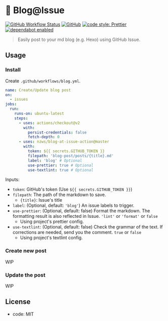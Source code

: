 # 📗 Blog@Issue

[![GitHub Workflow Status](https://img.shields.io/github/workflow/status/nzws/blog-at-issue-action/Node%20CI?style=for-the-badge)](https://github.com/nzws/blog-at-issue-action/actions)
[![GitHub](https://img.shields.io/github/license/nzws/blog-at-issue-action?style=for-the-badge)](#license)
[![code style: Prettier](https://img.shields.io/badge/code_style-prettier-ff69b4.svg?style=for-the-badge&logo=prettier)](https://prettier.io/)
[![dependabot enabled](https://img.shields.io/badge/dependabot-enabled-0366D6.svg?style=for-the-badge&logo=dependabot)](https://github.com/nzws/blog-at-issue-action/pulls?utf8=%E2%9C%93&q=is%3Apr+label%3Adependencies+)

> Easily post to your md blog (e.g. Hexo) using GitHub Issue.

## Usage

### Install

Create `.github/workflows/blog.yml`.

```yaml
name: Create/Update blog post
on:
  - issues
jobs:
  run:
    runs-on: ubuntu-latest
    steps:
      - uses: actions/checkout@v2
        with:
          persist-credentials: false
          fetch-depth: 0
      - uses: nzws/blog-at-issue-action@master
        with:
          token: ${{ secrets.GITHUB_TOKEN }}
          filepath: 'blog-post/posts/{title}.md'
          label: 'blog' # Optional
          use-prettier: true # Optional
          use-textlint: true # Optional
```

Inputs:

- `token`: GitHub's token (Use `${{ secrets.GITHUB_TOKEN }}`)
- `filepath`: The path of the markdown to save.
  - `{title}`: Issue's title
- `label`: (Optional, default: `'blog'`) An issue labels to trigger.
- `use-prettier`: (Optional, default: false) Format the markdown. The formatting result is also reflected in Issue. `'lint'` or `'format'` or `false`
  - Using project's prettier config.
- `use-textlint`: (Optional, default: false) Check the grammar of the text. If corrections are needed, send you the comment. `true` or `false`
  - Using project's textlint config.

### Create new post

WIP

### Update the post

WIP

## License

- code: MIT
